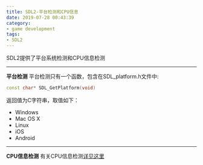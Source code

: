 ```yaml
---
title: SDL2-平台检测和CPU信息
date: 2019-07-28 00:43:39
category:
- game development
tags:
- SDL2
---
```

SDL2提供了平台系统检测和CPU信息检测
***
**平台检测**
平台检测只有一个函数，包含在SDL_platform.h文件中:
```C++
const char* SDL_GetPlatform(void)
```
返回值为C字符串，取值如下：
* Windows
* Mac OS X
* Linux
* iOS
* Android
***
**CPU信息检测**
有关CPU信息检测[详见这里](http://wiki.libsdl.org/CategoryCPU)
